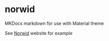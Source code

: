 # norwid
MKDocs markdown for use with Material theme

See <a href="https://osuch.com">Norwid</a> website for example
